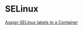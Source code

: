 # SELinux

[Assign SELinux labels to a Container](https://kubernetes.io/docs/tasks/configure-pod-container/security-context/#assign-selinux-labels-to-a-container)